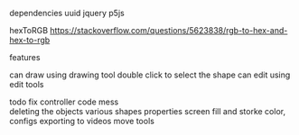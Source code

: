 dependencies
uuid
jquery
p5js

hexToRGB 
https://stackoverflow.com/questions/5623838/rgb-to-hex-and-hex-to-rgb



features

can draw using drawing tool
double click to select the shape
can edit using edit tools

todo
fix controller code mess   
deleting the objects
various shapes
properties screen
fill and storke color, configs
exporting to videos
move tools